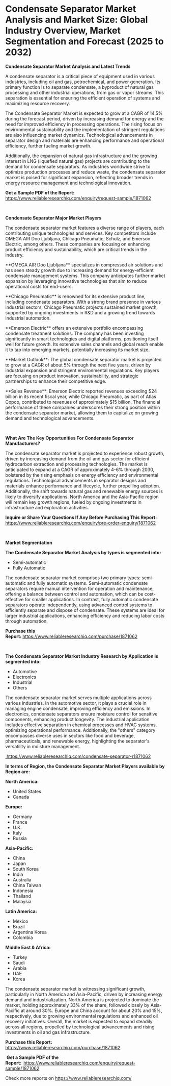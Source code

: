 <p><h1>Condensate Separator Market Analysis and Market Size: Global Industry Overview, Market Segmentation and Forecast (2025 to 2032)</h1></p><p><strong>Condensate Separator Market Analysis and Latest Trends</strong></p>
<p><p>A condensate separator is a critical piece of equipment used in various industries, including oil and gas, petrochemical, and power generation. Its primary function is to separate condensate, a byproduct of natural gas processing and other industrial operations, from gas or vapor streams. This separation is essential for ensuring the efficient operation of systems and maximizing resource recovery.</p><p>The Condensate Separator Market is expected to grow at a CAGR of 14.5% during the forecast period, driven by increasing demand for energy and the need for improved efficiency in processing operations. The rising focus on environmental sustainability and the implementation of stringent regulations are also influencing market dynamics. Technological advancements in separator design and materials are enhancing performance and operational efficiency, further fueling market growth. </p><p>Additionally, the expansion of natural gas infrastructure and the growing interest in LNG (liquefied natural gas) projects are contributing to the demand for condensate separators. As industries worldwide strive to optimize production processes and reduce waste, the condensate separator market is poised for significant expansion, reflecting broader trends in energy resource management and technological innovation.</p></p>
<p><strong>Get a Sample PDF of the Report:&nbsp;</strong> <a href="https://www.reliableresearchiq.com/enquiry/request-sample/1871062?utm_campaign=2268&utm_medium=2&utm_source=Github&utm_content=ia&utm_term=23022025&utm_id=condensate-separator">https://www.reliableresearchiq.com/enquiry/request-sample/1871062</a></p>
<p>&nbsp;</p>
<p><strong>Condensate Separator Major Market Players</strong></p>
<p><p>The condensate separator market features a diverse range of players, each contributing unique technologies and services. Key competitors include OMEGA AIR Doo Ljubljana, Chicago Pneumatic, Schulz, and Emerson Electric, among others. These companies are focusing on enhancing product efficiency and sustainability, which are critical trends in the industry.</p><p>**OMEGA AIR Doo Ljubljana** specializes in compressed air solutions and has seen steady growth due to increasing demand for energy-efficient condensate management systems. This company anticipates further market expansion by leveraging innovative technologies that aim to reduce operational costs for end-users.</p><p>**Chicago Pneumatic** is renowned for its extensive product line, including condensate separators. With a strong brand presence in various industrial sectors, Chicago Pneumatic projects sustained market growth, supported by ongoing investments in R&D and a growing trend towards industrial automation.</p><p>**Emerson Electric** offers an extensive portfolio encompassing condensate treatment solutions. The company has been investing significantly in smart technologies and digital platforms, positioning itself well for future growth. Its extensive sales channels and global reach enable it to tap into emerging markets, potentially increasing its market size.</p><p>**Market Outlook**: The global condensate separator market is projected to grow at a CAGR of about 5% through the next five years, driven by industrial expansion and stringent environmental regulations. Key players are focusing on product innovation, sustainability, and strategic partnerships to enhance their competitive edge.</p><p>**Sales Revenue**: Emerson Electric reported revenues exceeding $24 billion in its recent fiscal year, while Chicago Pneumatic, as part of Atlas Copco, contributed to revenues of approximately $15 billion. The financial performance of these companies underscores their strong position within the condensate separator market, allowing them to capitalize on growing demand and technological advancements.</p></p>
<p>&nbsp;</p>
<p><strong>What Are The Key Opportunities For Condensate Separator Manufacturers?</strong></p>
<p><p>The condensate separator market is projected to experience robust growth, driven by increasing demand from the oil and gas sector for efficient hydrocarbon extraction and processing technologies. The market is anticipated to expand at a CAGR of approximately 4-6% through 2030, bolstered by the rising emphasis on energy efficiency and environmental regulations. Technological advancements in separator designs and materials enhance performance and lifecycle, further propelling adoption. Additionally, the shift towards natural gas and renewable energy sources is likely to diversify applications. North America and the Asia-Pacific region will remain key growth regions, fueled by ongoing investments in infrastructure and exploration activities.</p></p>
<p><strong>Inquire or Share Your Questions If Any Before Purchasing This Report:</strong> <a href="https://www.reliableresearchiq.com/enquiry/pre-order-enquiry/1871062?utm_campaign=2268&utm_medium=2&utm_source=Github&utm_content=ia&utm_term=23022025&utm_id=condensate-separator">https://www.reliableresearchiq.com/enquiry/pre-order-enquiry/1871062</a></p>
<p>&nbsp;</p>
<p><strong>Market Segmentation</strong></p>
<p><strong>The Condensate Separator Market Analysis by types is segmented into:</strong></p>
<p><ul><li>Semi-automatic</li><li>Fully Automatic</li></ul></p>
<p><p>The condensate separator market comprises two primary types: semi-automatic and fully automatic systems. Semi-automatic condensate separators require manual intervention for operation and maintenance, offering a balance between control and automation, which can be cost-effective for smaller applications. In contrast, fully automatic condensate separators operate independently, using advanced control systems to efficiently separate and dispose of condensate. These systems are ideal for larger industrial applications, enhancing efficiency and reducing labor costs through automation.</p></p>
<p><strong>Purchase this Report:&nbsp;</strong><a href="https://www.reliableresearchiq.com/purchase/1871062?utm_campaign=2268&utm_medium=2&utm_source=Github&utm_content=ia&utm_term=23022025&utm_id=condensate-separator">https://www.reliableresearchiq.com/purchase/1871062</a></p>
<p>&nbsp;</p>
<p><strong>The Condensate Separator Market Industry Research by Application is segmented into:</strong></p>
<p><ul><li>Automotive</li><li>Electronics</li><li>Industrial</li><li>Others</li></ul></p>
<p><p>The condensate separator market serves multiple applications across various industries. In the automotive sector, it plays a crucial role in managing engine condensate, improving efficiency and emissions. In electronics, condensate separators ensure moisture control for sensitive components, enhancing product longevity. The industrial application includes effective separation in chemical processes and HVAC systems, optimizing operational performance. Additionally, the "others" category encompasses diverse uses in sectors like food and beverage, pharmaceuticals, and renewable energy, highlighting the separator's versatility in moisture management.</p></p>
<p><a href="https://www.reliableresearchiq.com/condensate-separator-r1871062?utm_campaign=2268&utm_medium=2&utm_source=Github&utm_content=ia&utm_term=23022025&utm_id=condensate-separator">&nbsp;https://www.reliableresearchiq.com/condensate-separator-r1871062</a></p>
<p><strong>In terms of Region, the Condensate Separator Market Players available by Region are:</strong></p>
<p>
    <p> <strong> North America: </strong>
        <ul>
            <li>United States</li>
            <li>Canada</li>
        </ul>
        </p> 
    <p> <strong> Europe: </strong>
        <ul>
            <li>Germany</li>
            <li>France</li>
            <li>U.K.</li>
            <li>Italy</li>
            <li>Russia</li>
        </ul>
        </p> 
    <p> <strong> Asia-Pacific: </strong>
        <ul>
            <li>China</li>
            <li>Japan</li>
            <li>South Korea</li>
            <li>India</li>
            <li>Australia</li>
            <li>China Taiwan</li>
            <li>Indonesia</li>
            <li>Thailand</li>
            <li>Malaysia</li>
        </ul>
        </p> 
    <p> <strong> Latin America: </strong>
        <ul>
            <li>Mexico</li>
            <li>Brazil</li>
            <li>Argentina Korea</li>
            <li>Colombia</li>
        </ul>
        </p> 
    <p> <strong> Middle East & Africa: </strong>
        <ul>
            <li>Turkey</li>
            <li>Saudi</li>
            <li>Arabia</li>
            <li>UAE</li>
            <li>Korea</li>
        </ul>
    </p>
    </p>
<p><p>The condensate separator market is witnessing significant growth, particularly in North America and Asia-Pacific, driven by increasing energy demand and industrialization. North America is projected to dominate the market, holding approximately 33% of the share, followed closely by Asia-Pacific at around 30%. Europe and China account for about 20% and 15%, respectively, due to growing environmental regulations and enhanced oil recovery initiatives. Overall, the market is expected to expand steadily across all regions, propelled by technological advancements and rising investments in oil and gas infrastructure.</p></p>
<p><strong>Purchase this Report: </strong><a href="https://www.reliableresearchiq.com/purchase/1871062?utm_campaign=2268&utm_medium=2&utm_source=Github&utm_content=ia&utm_term=23022025&utm_id=condensate-separator">https://www.reliableresearchiq.com/purchase/1871062</a></p>
<p>&nbsp;<strong>Get a Sample PDF of the Report:&nbsp;&nbsp;</strong><a href="https://www.reliableresearchiq.com/enquiry/request-sample/1871062?utm_campaign=2268&utm_medium=2&utm_source=Github&utm_content=ia&utm_term=23022025&utm_id=condensate-separator">https://www.reliableresearchiq.com/enquiry/request-sample/1871062</a></p>
<p><strong></strong></p>
<p>Check more reports on <a href="https://www.reliableresearchiq.com/?utm_campaign=2268&utm_medium=2&utm_source=Github&utm_content=ia&utm_term=23022025&utm_id=condensate-separator">https://www.reliableresearchiq.com/</a></p>
